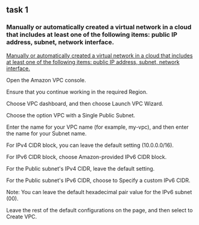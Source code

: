 ## task 1
### Manually or automatically created a virtual network in a cloud that includes at least one of the following items: public IP address, subnet, network interface.


[Manually or automatically created a virtual network in a cloud that includes at least one of the following items: public IP address, subnet, network interface.](https://confluence.softserveinc.com/display/SDO/Cloud+Network)
	
Open the Amazon VPC console.

Ensure that you continue working in the required Region.

Choose VPC dashboard, and then choose Launch VPC Wizard.

Choose the option VPC with a Single Public Subnet.

Enter the name for your VPC name (for example, my-vpc), and then enter the name for your Subnet name.

For IPv4 CIDR block, you can leave the default setting (10.0.0.0/16).

For IPv6 CIDR block, choose Amazon-provided IPv6 CIDR block.

For the Public subnet's IPv4 CIDR, leave the default setting.

For the Public subnet's IPv6 CIDR, choose to Specify a custom IPv6 CIDR.

Note: You can leave the default hexadecimal pair value for the IPv6 subnet (00).

Leave the rest of the default configurations on the page, and then select to Create VPC.


